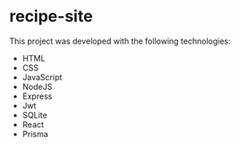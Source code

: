 # recipe-site

This project was developed with the following technologies:

- HTML
- CSS
- JavaScript
- NodeJS
- Express
- Jwt
- SQLite
- React
- Prisma
